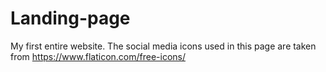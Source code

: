 # Landing-page
My first entire website.
The social media icons used in this page are taken from https://www.flaticon.com/free-icons/
